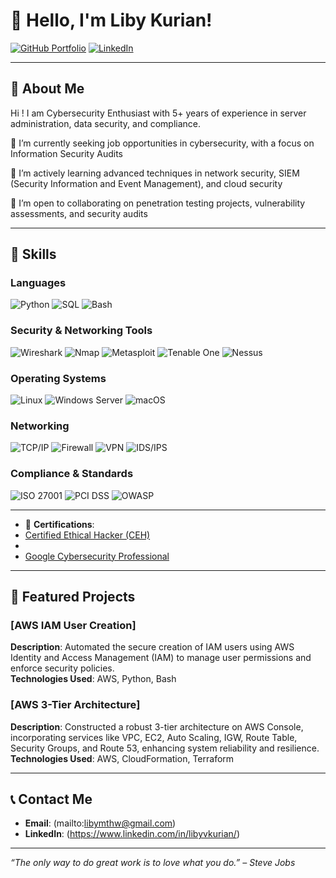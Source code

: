 # 👋 Hello, I'm Liby Kurian!

[![GitHub Portfolio](https://img.shields.io/badge/GitHub-Portfolio-blue?style=flat&logo=github)](https://github.com/LibyKurian/libykurian.github.io)
[![LinkedIn](https://img.shields.io/badge/LinkedIn-Connect-blue)](https://www.linkedin.com/in/libyvkurian/)

---

## 🌟 About Me

Hi ! I am Cybersecurity Enthusiast with 5+ years of experience in server administration, data security, and compliance. 

🔭 I’m currently seeking job opportunities in cybersecurity, with a focus on Information Security Audits

🌱 I’m actively learning advanced techniques in network security, SIEM (Security Information and Event Management), and cloud security

🤝 I’m open to collaborating on penetration testing projects, vulnerability assessments, and security audits

---

## 🚀 Skills

### **Languages**
![Python](https://img.shields.io/badge/Python-3670A0?style=for-the-badge&logo=python&logoColor=ffdd54) ![SQL](https://img.shields.io/badge/SQL-000000?style=for-the-badge&logo=mysql&logoColor=white) ![Bash](https://img.shields.io/badge/Shell_Script-121011?style=for-the-badge&logo=gnu-bash&logoColor=white)

### **Security & Networking Tools**
![Wireshark](https://img.shields.io/badge/Wireshark-1679A7?style=for-the-badge&logo=wireshark&logoColor=white) ![Nmap](https://img.shields.io/badge/Nmap-000000?style=for-the-badge&logo=nmap&logoColor=white) ![Metasploit](https://img.shields.io/badge/Metasploit-000000?style=for-the-badge&logo=appveyor&logoColor=white) ![Tenable One](https://img.shields.io/badge/Tenable_One-000000?style=for-the-badge&logo=appveyor&logoColor=white) ![Nessus](https://img.shields.io/badge/Nessus-0F4B5B?style=for-the-badge&logo=appveyor&logoColor=white)

### **Operating Systems**
![Linux](https://img.shields.io/badge/Linux-000000?style=for-the-badge&logo=linux&logoColor=white) ![Windows Server](https://img.shields.io/badge/Windows_Server-0078D4?style=for-the-badge&logo=microsoft&logoColor=white) ![macOS](https://img.shields.io/badge/macOS-000000?style=for-the-badge&logo=apple&logoColor=white)

### **Networking**
![TCP/IP](https://img.shields.io/badge/TCP/IP-FF6F00?style=for-the-badge&logo=internet-explorer&logoColor=white) ![Firewall](https://img.shields.io/badge/Firewall-FF5F00?style=for-the-badge&logo=security&logoColor=white) ![VPN](https://img.shields.io/badge/VPN-404040?style=for-the-badge&logo=vpn&logoColor=white) ![IDS/IPS](https://img.shields.io/badge/IDS/IPS-FF6F00?style=for-the-badge&logo=security&logoColor=white)

### **Compliance & Standards**
![ISO 27001](https://img.shields.io/badge/ISO_27001-0073E6?style=for-the-badge&logo=iso&logoColor=white) ![PCI DSS](https://img.shields.io/badge/PCI_DSS-333333?style=for-the-badge&logo=payment&logoColor=white) ![OWASP](https://img.shields.io/badge/OWASP-7F7F7F?style=for-the-badge&logo=owasp&logoColor=white)

---

- 🥇 **Certifications**:
- [Certified Ethical Hacker (CEH)](https://www.eccouncil.org/)
- 
- [Google Cybersecurity Professional](https://www.coursera.org/professional-certificates/google-cybersecurity)  


---

## 📂 Featured Projects

### [AWS IAM User Creation]
**Description**: Automated the secure creation of IAM users using AWS Identity and Access Management (IAM) to manage user permissions and enforce security policies.  
**Technologies Used**: AWS, Python, Bash

### [AWS 3-Tier Architecture]
**Description**: Constructed a robust 3-tier architecture on AWS Console, incorporating services like VPC, EC2, Auto Scaling, IGW, Route Table, Security Groups, and Route 53, enhancing system reliability and resilience.  
**Technologies Used**: AWS, CloudFormation, Terraform

---

## 📞 Contact Me

- **Email**: (mailto:libymthw@gmail.com)
- **LinkedIn**: (https://www.linkedin.com/in/libyvkurian/) 

---

_“The only way to do great work is to love what you do.” – Steve Jobs_
